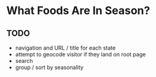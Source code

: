 # What Foods Are In Season?

## TODO
* navigation and URL / title for each state
* attempt to geocode visitor if they land on root page
* search
* group / sort by seasonality
